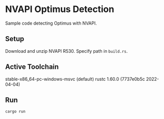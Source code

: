 NVAPI Optimus Detection
===

Sample code detecting Optimus with NVAPI.

Setup
---
Download and unzip NVAPI R530. Specify path in `build.rs`.

Active Toolchain
---

stable-x86_64-pc-windows-msvc (default)
rustc 1.60.0 (7737e0b5c 2022-04-04)

Run
---

    cargo run
